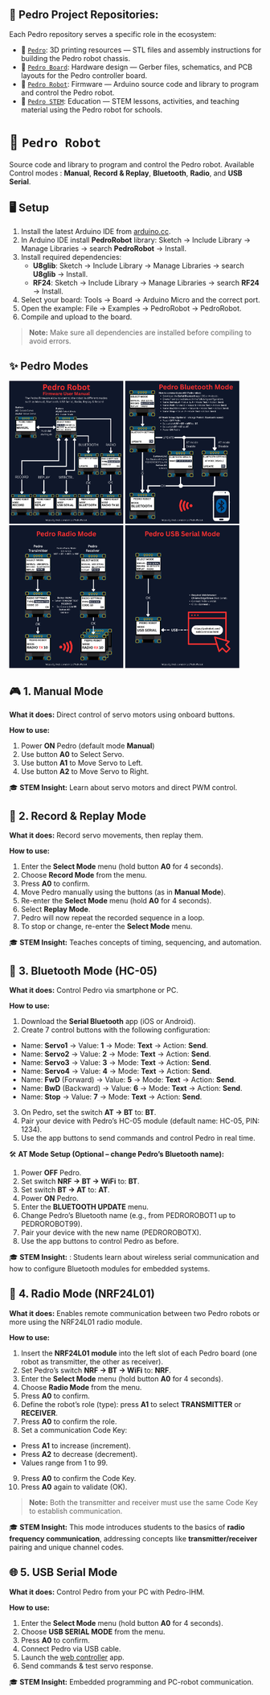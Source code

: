 ## 🚀 Pedro Project Repositories: 
Each Pedro repository serves a specific role in the ecosystem:

* 📂 [`Pedro`](https://github.com/almtzr/Pedro): 3D printing resources — STL files and assembly instructions for building the Pedro robot chassis.
* 📂 [`Pedro Board`](https://github.com/almtzr/PedroBoard): Hardware design — Gerber files, schematics, and PCB layouts for the Pedro controller board.
* 📂 [`Pedro Robot`](https://github.com/almtzr/PedroRobot): Firmware — Arduino source code and library to program and control the Pedro robot.
* 📂 [`Pedro STEM`](https://github.com/almtzr/PedroSTEM): Education — STEM lessons, activities, and teaching material using the Pedro robot for schools.

# 📂 `Pedro Robot`

Source code and library to program and control the Pedro robot.
Available Control modes : **Manual**, **Record & Replay**, **Bluetooth**, **Radio**, and **USB Serial**.

## 🖥️ Setup

1. Install the latest Arduino IDE from [arduino.cc](https://www.arduino.cc/en/software).
2. In Arduino IDE install **PedroRobot** library: Sketch → Include Library → Manage Libraries → search **PedroRobot** → Install.
3. Install required dependencies:
   * **U8glib**: Sketch → Include Library → Manage Libraries → search **U8glib** → Install.
   * **RF24**: Sketch → Include Library → Manage Libraries → search **RF24** → Install.
4. Select your board: Tools → Board → Arduino Micro and the correct port.
5. Open the example: File → Examples → PedroRobot → PedroRobot.
6. Compile and upload to the board.

> **Note:** Make sure all dependencies are installed before compiling to avoid errors.

## ✨ Pedro Modes

<div align="left">
    <img src="img/1.png" width="45%">
    <img src="img/2.png" width="45%">
</div>
<div align="left">
    <img src="img/3.png" width="45%">
    <img src="img/4.png" width="45%">
</div>

## 🎮 1. Manual Mode

**What it does:** Direct control of servo motors using onboard buttons.

**How to use:**

1. Power **ON** Pedro (default mode **Manual**)
2. Use button **A0** to Select Servo.
3. Use button **A1** to Move Servo to Left.
4. Use button **A2** to Move Servo to Right.

🎓 **STEM Insight:** Learn about servo motors and direct PWM control.

## 🎥 2. Record & Replay Mode

**What it does:** Record servo movements, then replay them.

**How to use:**

1. Enter the **Select Mode** menu (hold button **A0** for 4 seconds).
2. Choose **Record Mode** from the menu.
3. Press **A0** to confirm.
4. Move Pedro manually using the buttons (as in **Manual Mode**).
5. Re-enter the **Select Mode** menu (hold **A0** for 4 seconds).
6. Select **Replay Mode**.
7. Pedro will now repeat the recorded sequence in a loop.
8. To stop or change, re-enter the **Select Mode** menu.

🎓 **STEM Insight:** Teaches concepts of timing, sequencing, and automation.

## 📶 3. Bluetooth Mode (HC-05)

**What it does:** Control Pedro via smartphone or PC.

**How to use:**

1. Download the **Serial Bluetooth** app (iOS or Android).
2. Create 7 control buttons with the following configuration:
* Name: **Servo1** → Value: **1** → Mode: **Text** → Action: **Send**.
* Name: **Servo2** → Value: **2** → Mode: **Text** → Action: **Send**.
* Name: **Servo3** → Value: **3** → Mode: **Text** → Action: **Send**.
* Name: **Servo4** → Value: **4** → Mode: **Text** → Action: **Send**.
* Name: **FwD** (Forward) → Value: **5** → Mode: **Text** → Action: **Send**.
* Name: **BwD** (Backward) → Value: **6** → Mode: **Text** → Action: **Send**.
* Name: **Stop** → Value: **7** → Mode: **Text** → Action: **Send**.
3. On Pedro, set the switch **AT → BT** to: **BT**.
4. Pair your device with Pedro’s HC-05 module (default name: HC-05, PIN: 1234).
5. Use the app buttons to send commands and control Pedro in real time.

🛠️ **AT Mode Setup (Optional – change Pedro’s Bluetooth name):**

1. Power **OFF** Pedro.
2. Set switch **NRF → BT → WiFi** to: **BT**.
3. Set switch **BT → AT** to: **AT**.
4. Power **ON** Pedro.
5. Enter the **BLUETOOTH UPDATE** menu.
6. Change Pedro’s Bluetooth name (e.g., from PEDROROBOT1 up to PEDROROBOT99).
7. Pair your device with the new name (PEDROROBOTX).
8. Use the app buttons to control Pedro as before.

🎓 **STEM Insight:** : Students learn about wireless serial communication and how to configure Bluetooth modules for embedded systems.

## 📡 4. Radio Mode (NRF24L01)

**What it does:** Enables remote communication between two Pedro robots or more using the NRF24L01 radio module.

**How to use:**

1. Insert the **NRF24L01 module** into the left slot of each Pedro board (one robot as transmitter, the other as receiver).
2. Set Pedro’s switch **NRF → BT → WiFi** to: **NRF**.
3. Enter the **Select Mode** menu (hold button **A0** for 4 seconds).
4. Choose **Radio Mode** from the menu.
5. Press **A0** to confirm.
6. Define the robot’s role (type): press **A1** to select **TRANSMITTER** or **RECEIVER**.
7. Press **A0** to confirm the role.
8. Set a communication Code Key:
* Press **A1** to increase (increment).
* Press **A2** to decrease (decrement).
* Values range from 1 to 99.
9. Press **A0** to confirm the Code Key.
10. Press **A0** again to validate (OK).

> **Note:** Both the transmitter and receiver must use the same Code Key to establish communication. 

🎓 **STEM Insight:** This mode introduces students to the basics of **radio frequency communication**, addressing concepts like **transmitter/receiver** pairing and unique channel codes.

## 🌐 5. USB Serial Mode

**What it does:** Control Pedro from your PC with Pedro-IHM.

**How to use:**

1. Enter the **Select Mode** menu (hold button **A0** for 4 seconds).
2. Choose **USB SERIAL MODE** from the menu.
3. Press **A0** to confirm.
4. Connect Pedro via USB cable.
5. Launch the [web controller](https://www.pedrobot.com/webController.html) app.
6. Send commands & test servo response.

🎓 **STEM Insight:** Embedded programming and PC-robot communication.

